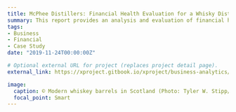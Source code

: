 ```yaml
---
title: McPhee Distillers: Financial Health Evaluation for a Whisky Distillery Business
summary: This report provides an analysis and evaluation of financial health for a whisky distillery business named McPhee Distillers in Vancouver, Canada.
tags:
- Business
- Financial
- Case Study
date: "2019-11-24T00:00:00Z"

# Optional external URL for project (replaces project detail page).
external_link: https://xproject.gitbook.io/xproject/business-analytics/mcphee-distillers-financial-health-evaluation-for-a-whisky-distillery-business

image:
  caption: © Modern whiskey barrels in Scotland (Photo: Tyler W. Stipp/Shutterstock)
  focal_point: Smart
---
```


